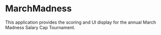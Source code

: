 # MarchMadness

This application provides the scoring and UI display for the annual March Madness Salary Cap Tournament.